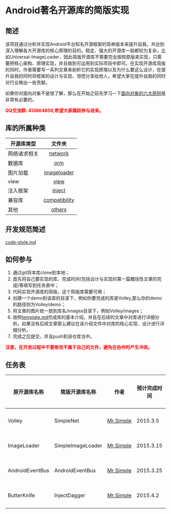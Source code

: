 # Android著名开源库的简版实现

## 简述
该项目通过分析并实现Android平台知名开源框架的简单版本来提升自我，并达到深入理解各大开源库的核心原理的目的。稳定、强大的开源库一般都较为复杂，比如Universal-ImageLoader，因此简版开源库不需要完全按照原版来实现，只需要把核心架构、原理实现，并且做到可运用到实际项目中即可。在实现开源库简版的同时，作者需要写一系列文章来剖析它的实现原理以及为什么要这么设计，在提升自我的同时将框架的设计与实现、领悟分享给他人，希望大家在提升自我的同时对行业做出一些贡献。                   

如果你对面向对象不是很了解，那么在开始之前先学习一下[面向对象的六大原则](https://github.com/simple-android-framework-exchange/android_design_patterns_analysis/oop-principles/oop-principles.md)是非常有必要的。 
   
 
**<font color="red">QQ交流群: 413864859,希望大家踊跃参与进来。</font>**



## 库的所属种类
| 开源库类型        | 文件夹           |
| ------------- |:-------------:| 
|    网络请求相关    |  	[network](network)		|  
|    数据库  		|   [orm](orm) |
|    图片加载  		|   [imageloader](imageloader) |  
|    view  			|   [view](view) |  
|    注入框架  		|   [inject](inject) |  
|    兼容库  		|   [compatibility](compatibility) |  
|    其他  			|   [others](others) |  



## 开发规范简述
[code-style.md](code-style.md)


## 如何参与
1. 通过git将本库clone到本地；
2. 首先将自己要实现的库、完成时间(包括设计与实现的第一篇概括性文章的完成)等填写到任务表中；
3. 代码实现开源库的简版，这个简版库需要可用；
4. 创建一个demo到该库的目录下，例如你要完成的库是Volley,那么你的demo的路径则为Volley/demo；
5. 将文章的图片统一放到库名/images目录下，例如Volley/images；
6. 按照[template.md](template.md)完成库的基本介绍，并且在后续的文章中对库进行详细分析。如果没有后续文章那么建议在该介绍文件中对库的核心实现、设计进行详细分析。    
7. 完成之后提交，并且push到该仓库当中。

**<font color="red">注意，在开发过程中不要修改不属于自己的文件，避免在协作时产生冲突。</font>**

## 任务表
| 原开源库名称    | 简版开源库名称  |     作者       |    预计完成时间 |     进行状态   |
| ------------- | ------------- |:-------------:| ------------- | ------------- |
|    Volley    | SimpleNet      | [Mr.Simple](https://github.com/bboyfeiyu) |   2015.3.5 |  未完成  |
|    ImageLoader | SimpleImageLoader | [Mr.Simple](https://github.com/bboyfeiyu) |   2015.3.15 |  未完成  |
|    AndroidEventBus | AndroidEventBus | [Mr.Simple](https://github.com/bboyfeiyu) |   2015.3.25 |  未完成  |
|    ButterKnife | InjectDagger | [Mr.Simple](https://github.com/bboyfeiyu) |   2015.4.2 |  未完成  |








